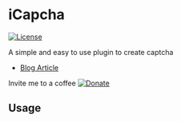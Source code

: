 # iCapcha

[![License](http://img.shields.io/badge/License-MIT-blue.svg)](http://opensource.org/licenses/MIT)

A simple and easy to use plugin to create captcha 

- [Blog Article](http://devsfolder.mooo.com/iCaptcha)

Invite me to a coffee
[![Donate](https://www.paypalobjects.com/en_US/GB/i/btn/btn_donateCC_LG.gif)](https://www.paypal.com/cgi-bin/webscr?cmd=_s-xclick&hosted_button_id=5RPKVPUWX2S9G)

## Usage